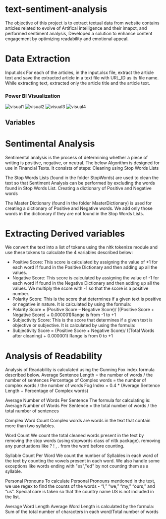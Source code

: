 # text-sentiment-analysis

The objective of this project is to extract textual data from website contains articles related to evolve of Artifical intelligence and their imapct, and performed sentiment analysis, Developed a solution to enhance content engagement by optimizing readability and emotional appeal.
# Data Extraction

Input.xlsx
For each of the articles, in the input.xlsx file, extract the article text and save the extracted article in a text file with URL_ID as its file name.
While extracting text, extracted only the article title and the article text.

### Power BI Visualization
![visual1](https://github.com/vivek1702/Blackcoffer-article-s-text-sentiment-analysis/assets/44013832/902b263a-3839-4a48-8b14-97ea024068b8)
![visual2](https://github.com/vivek1702/Blackcoffer-article-s-text-sentiment-analysis/assets/44013832/b34dd6fa-f6c0-4a72-8292-7caa19aa6f3d)
![visual3](https://github.com/vivek1702/Blackcoffer-article-s-text-sentiment-analysis/assets/44013832/31ca2ee0-47fd-461e-a1e8-a3b6ce7f8e6e)
![visual4](https://github.com/vivek1702/Blackcoffer-article-s-text-sentiment-analysis/assets/44013832/29ffe5dd-073b-432b-bb8f-c22b0eb7c06a)


## Variables 
# Sentimental Analysis
Sentimental analysis is the process of determining whether a piece of writing is positive, negative, or neutral. The below Algorithm is designed for use in Financial Texts. It consists of steps:
Cleaning using Stop Words Lists

The Stop Words Lists (found in the folder StopWords) are used to clean the text so that Sentiment Analysis can be performed by excluding the words found in Stop Words List. 
Creating a dictionary of Positive and Negative words

The Master Dictionary (found in the folder MasterDictionary) is used for creating a dictionary of Positive and Negative words. We add only those words in the dictionary if they are not found in the Stop Words Lists. 

# Extracting Derived variables
We convert the text into a list of tokens using the nltk tokenize module and use these tokens to calculate the 4 variables described below:
- Positive Score: This score is calculated by assigning the value of +1 for each word if found in the Positive Dictionary and then adding up all the values.
- Negative Score: This score is calculated by assigning the value of -1 for each word if found in the Negative Dictionary and then adding up all the values. We multiply the score with -1 so that the score is a positive number.
- Polarity Score: This is the score that determines if a given text is positive or negative in nature. It is calculated by using the formula: 
- Polarity Score = (Positive Score – Negative Score)/ ((Positive Score + Negative Score) + 0.000001)Range is from -1 to +1
- Subjectivity Score: This is the score that determines if a given text is objective or subjective. It is calculated by using the formula: 
- Subjectivity Score = (Positive Score + Negative Score)/ ((Total Words after cleaning) + 0.000001) Range is from 0 to +1

# Analysis of Readability
Analysis of Readability is calculated using the Gunning Fox index formula described below.
Average Sentence Length = the number of words / the number of sentences
Percentage of Complex words = the number of complex words / the number of words 
Fog Index = 0.4 * (Average Sentence Length + Percentage of Complex words)

Average Number of Words Per Sentence
The formula for calculating is:
Average Number of Words Per Sentence = the total number of words / the total number of sentences

Complex Word Count
Complex words are words in the text that contain more than two syllables.

Word Count
We count the total cleaned words present in the text by 
removing the stop words (using stopwords class of nltk package).
removing any punctuations like ? ! , . from the word before counting.

Syllable Count Per Word
We count the number of Syllables in each word of the text by counting the vowels present in each word. We also handle some exceptions like words ending with "es","ed" by not counting them as a syllable.

Personal Pronouns
To calculate Personal Pronouns mentioned in the text, we use regex to find the counts of the words - “I,” “we,” “my,” “ours,” and “us”. Special care is taken so that the country name US is not included in the list.

Average Word Length
Average Word Length is calculated by the formula:
Sum of the total number of characters in each word/Total number of words






